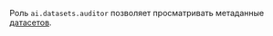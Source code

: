 Роль `ai.datasets.auditor` позволяет просматривать метаданные [датасетов](../../../ai-studio/dataset/api-ref/grpc/index.md).
